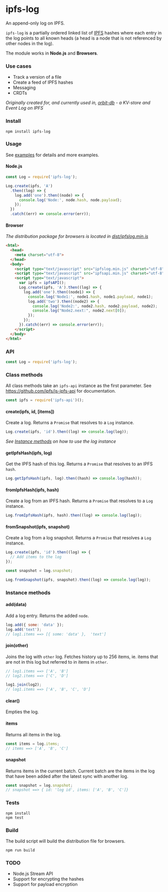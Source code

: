 # ipfs-log

An append-only log on IPFS.

`ipfs-log` is a partially ordered linked list of [IPFS](https://github.com/ipfs/ipfs) hashes where each entry in the log points to all known heads (a head is a node that is not referenced by other nodes in the log).

The module works in **Node.js** and **Browsers**.

### Use cases
- Track a version of a file
- Create a feed of IPFS hashes
- Messaging
- CRDTs

*Originally created for, and currently used in, [orbit-db](https://github.com/haadcode/orbit-db) - a KV-store and Event Log on IPFS*

### Install
```
npm install ipfs-log
```

### Usage

See [examples](https://github.com/haadcode/ipfs-log/tree/master/examples) for details and more examples.

#### Node.js
```javascript
const Log = require('ipfs-log');

Log.create(ipfs, 'A')
  .then((log) => {
    log.add('one').then((node) => {
      console.log('Node:', node.hash, node.payload);
    });
  })
  .catch((err) => console.error(err));
```

#### Browser
*The distribution package for browsers is located in [dist/ipfslog.min.js](https://github.com/haadcode/ipfs-log/tree/master/dist)*

```html
<html>
  <head>
    <meta charset="utf-8">
  </head>
  <body>
    <script type="text/javascript" src="ipfslog.min.js" charset="utf-8"></script>
    <script type="text/javascript" src="ipfsapi.min.js" charset="utf-8"></script>
    <script type="text/javascript">
      var ipfs = ipfsAPI();
      Log.create(ipfs, 'A').then((log) => {
        log.add('one').then((node1) => {
          console.log('Node1:', node1.hash, node1.payload, node1);
          log.add('two').then((node2) => {
            console.log('Node2:', node2.hash, node2.payload, node2);
            console.log("Node2.next:", node2.next[0]);
          });
        });
      }).catch((err) => console.error(err));
    </script>
  </body>
</html>
```

### API
```javascript
const Log = require('ipfs-log');
```

### Class methods

All class methods take an `ipfs-api` instance as the first parameter. See https://github.com/ipfs/js-ipfs-api for documentation.

```javascript
const ipfs = require('ipfs-api')();
```

#### create(ipfs, id, [items])
Create a log. Returns a `Promise` that resolves to a `Log` instance.

```javascript
Log.create(ipfs, 'id').then((log) => console.log(log));
```

*See [Instance methods](https://github.com/haadcode/ipfs-log#instance-methods) on how to use the log instance*

#### getIpfsHash(ipfs, log)
Get the IPFS hash of this log. Returns a `Promise` that resolves to an IPFS `hash`.

```javascript
Log.getIpfsHash(ipfs, log).then((hash) => console.log(hash));
```

#### fromIpfsHash(ipfs, hash)
Create a log from an IPFS hash. Returns a `Promise` that resolves to a `Log` instance.

```javascript
Log.fromIpfsHash(ipfs, hash).then((log) => console.log(log));
```

#### fromSnapshot(ipfs, snapshot)
Create a log from a log snapshot. Returns a `Promise` that resolves a `Log` instance.

```javascript
Log.create(ipfs, 'id').then((log) => {
  // Add items to the log    
});

const snapshot = log.snapshot;

Log.fromSnapshot(ipfs, snapshot).then((log) => console.log(log));
```


### Instance methods
#### add(data)
Add a log entry. Returns the added `node`.

```javascript
log.add({ some: 'data' });
log.add('text');
// log1.items ==> [{ some: 'data' },  'text']
```

#### join(other)
Joins the log with `other` log. Fetches history up to 256 items, ie. items that are not in this log but referred to in items in `other`.

```javascript
// log1.items ==> ['A', 'B']
// log2.items ==> ['C', 'D']

log1.join(log2);
// log1.items ==> ['A', 'B', 'C', 'D']
```

#### clear()
Empties the log.

#### items
Returns all items in the log.
```javascript
const items = log.items;
// items ==> ['A', 'B', 'C']
```

#### snapshot
Returns items in the current batch. Current batch are the items in the log that have been added after the latest sync with another log.

```javascript
const snapshot = log.snapshot;
// snapshot ==> { id: 'log id', items: ['A', 'B', 'C']}
```

### Tests
```
npm install
npm test
```

### Build
The build script will build the distribution file for browsers.
```
npm run build
```

### TODO
- Node.js Stream API
- Support for encrypting the hashes
- Support for payload encryption
